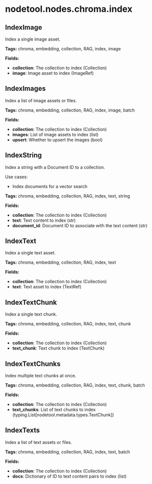 # nodetool.nodes.chroma.index

## IndexImage

Index a single image asset.

**Tags:** chroma, embedding, collection, RAG, index, image

**Fields:**
- **collection**: The collection to index (Collection)
- **image**: Image asset to index (ImageRef)


## IndexImages

Index a list of image assets or files.

**Tags:** chroma, embedding, collection, RAG, index, image, batch

**Fields:**
- **collection**: The collection to index (Collection)
- **images**: List of image assets to index (list)
- **upsert**: Whether to upsert the images (bool)


## IndexString

Index a string with a Document ID to a collection.

Use cases:
- Index documents for a vector search

**Tags:** chroma, embedding, collection, RAG, index, text, string

**Fields:**
- **collection**: The collection to index (Collection)
- **text**: Text content to index (str)
- **document_id**: Document ID to associate with the text content (str)


## IndexText

Index a single text asset.

**Tags:** chroma, embedding, collection, RAG, index, text

**Fields:**
- **collection**: The collection to index (Collection)
- **text**: Text asset to index (TextRef)


## IndexTextChunk

Index a single text chunk.

**Tags:** chroma, embedding, collection, RAG, index, text, chunk

**Fields:**
- **collection**: The collection to index (Collection)
- **text_chunk**: Text chunk to index (TextChunk)


## IndexTextChunks

Index multiple text chunks at once.

**Tags:** chroma, embedding, collection, RAG, index, text, chunk, batch

**Fields:**
- **collection**: The collection to index (Collection)
- **text_chunks**: List of text chunks to index (typing.List[nodetool.metadata.types.TextChunk])


## IndexTexts

Index a list of text assets or files.

**Tags:** chroma, embedding, collection, RAG, index, text, batch

**Fields:**
- **collection**: The collection to index (Collection)
- **docs**: Dictionary of ID to text content pairs to index (list)


